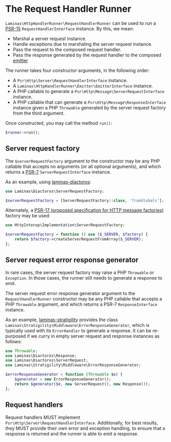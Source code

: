 # The Request Handler Runner

`Laminas\HttpHandlerRunner\RequestHandlerRunner` can be used to _run_ a
[PSR-15](https://www.php-fig.org/psr/psr-15) `RequestHandlerInterface` instance.
By this, we mean:

- Marshal a server request instance.
- Handle exceptions due to marshaling the server request instance.
- Pass the request to the composed request handler.
- Pass the response generated by the request handler to the composed [emitter](emitters.md)

The runner takes four constructor arguments, in the following order:

- A `Psr\Http\Server\RequestHandlerInterface` instance.
- A `Laminas\HttpHandlerRunner\Emitter\EmitterInterface` instance.
- A PHP callable to generate a `Psr\Http\Message\ServerRequestInterface` instance.
- A PHP callable that can generate a `Psr\Http\Message\ResponseInterface`
  instance given a PHP `Throwable` generated by the server request factory
  from the third argument.

Once constructed, you may call the method `run()`:

```php
$runner->run();
```

## Server request factory

The `$serverRequestFactory` argument to the constructor may be any PHP callable
that accepts no arguments (or all optional arguments), and which returns a
[PSR-7](https://www.php-fig.org/psr/psr-7) `ServerRequestInterface` instance.

As an example, using [laminas-diactoros](https://docs.laminas.dev/laminas-diactoros):

```php
use Laminas\Diactoros\ServerRequestFactory;

$serverRequestFactory = [ServerRequestFactory::class, 'fromGlobals'];
```

Alternately, a [PSR-17 (proposed specification for HTTP message
factories)](https://github.com/php-fig/fig-standards/tree/a6abdeb44a060d80925c95714f39854c510e879f/proposed/http-factory) factory may be used:

```php
use HttpInterop\Implementation\ServerRequestFactory;

$serverRequestFactory = function () use ($_SERVER, $factory) {
    return $factory->createServerRequestFromArray($_SERVER);
};
```

## Server request error response generator

In rare cases, the server request factory may raise a PHP `Throwable` or
`Exception`. In those cases, the runner still needs to generate a response to
emit.

The server request error response generator argument to the
`RequestHandlerRunner` constructor may be any PHP callable that accepts a PHP
`Throwable` argument, and which returns a PSR-7 `ResponseInterface` instance.

As an example, [laminas-stratigility](https://docs.laminas.dev/laminas-stratigility/)
provides the class `Laminas\Stratigility\Middleware\ErrorResponseGenerator`, which
is typically used with its `ErrorHandler` to generate a response. It can be
re-purposed if we curry in empty server request and response instances as
follows:

```php
use Throwable;
use Laminas\Diactoros\Response;
use Laminas\Diactoros\ServerRequest;
use Laminas\Stratigility\Middleware\ErrorResponseGenerator;

$errorResponseGenerator = function (Throwable $e) {
    $generator = new ErrorResponseGenerator();
    return $generator($e, new ServerRequest(), new Response());
};
```

## Request handlers

Request handlers MUST implement `Psr\Http\Server\RequestHandlerInterface`.
Additionally, for best results, they MUST provide their own error and exception
handling, to ensure that a response is returned and the runner is able to emit a
response.
